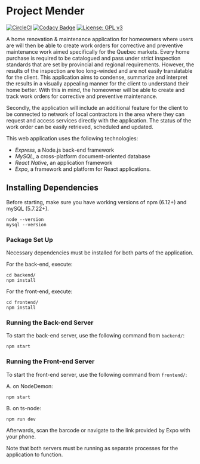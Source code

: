 # Project Mender
[![CircleCI](https://circleci.com/gh/milaroisin/project-mender/tree/master.svg?style=svg&circle-token=161d9b3dbb9771c1b5168d8b7ef2e8a2dbef19bf)](https://circleci.com/gh/milaroisin/project-mender/tree/master)
[![Codacy Badge](https://api.codacy.com/project/badge/Grade/0b0ecc9244c745a3b3c804f2226d5ae9)](https://www.codacy.com?utm_source=github.com&amp;utm_medium=referral&amp;utm_content=milaroisin/project-mender&amp;utm_campaign=Badge_Grade)
[![License: GPL v3](https://img.shields.io/badge/License-GPLv3-blue.svg)](https://www.gnu.org/licenses/gpl-3.0)

A home renovation & maintenance application for homeowners where users are will then be able to create work orders for corrective and preventive maintenance work aimed specifically for the Quebec markets. Every home purchase is required to be catalogued and pass under strict inspection standards that are set by provincial and regional requirements. However, the results of the inspection are too long-winded and are not easily translatable for the client. This application aims to condense, summarize and interpret the results in a visually appealing manner for the client to understand their home better. With this in mind, the homeowner will be able to create and track work orders for corrective and preventive maintenance.

Secondly, the application will include an additional feature for the client to be connected to network of local contractors in the area where they can request and access services directly with the application. The status of the work order can be easily retrieved, scheduled and updated.

This web application uses the following technologies:

- _Express_, a Node.js back-end framework
- _MySQL_, a cross-platform document-oriented database
- _React Native_, an application framework
-   _Expo_, a framework and platform for React applications.

## Installing Dependencies

Before starting, make sure you have working versions of npm (6.12+) and mySQL (5.7.22+).

```shell
node --version
mysql --version
```

### Package Set Up

Necessary dependencies must be installed for both parts of the application.

For the back-end, execute:

```shell
cd backend/
npm install
```

For the front-end, execute:

```shell
cd frontend/
npm install
```

### Running the Back-end Server

To start the back-end server, use the following command from `backend/`:

```shell
npm start
```

### Running the Front-end Server

To start the front-end server, use the following command from `frontend/`:

A. on NodeDemon:

```shell
npm start
```

B. on ts-node:

```shell
npm run dev
```

Afterwards, scan the barcode or navigate to the link provided by Expo with your phone.

Note that both servers must be running as separate processes for the application to function.
